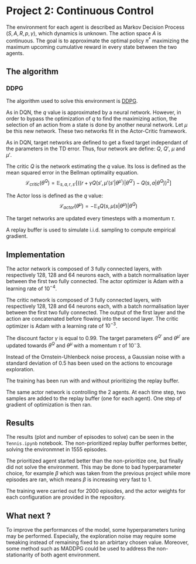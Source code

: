 # Project 2: Continuous Control

The environment for each agent is described as Markov Decision Process $(S, A, R, p, \gamma)$, which dynamics is unknown.
The action space $A$ is continuous.
The goal is to approximate the optimal policy $\pi^*$ maximizing the maximum upcoming cumulative reward in every state between the two agents.

## The algorithm

### DDPG

The algorithm used to solve this environment is [DDPG](https://arxiv.org/abs/1509.02971). 

As in DQN, the $q$ value is approximated by a neural network.
However, in order to bypass the optimization of $q$ to find the maximizing action, the selection of an action from a state is done by another neural network.
Let $\mu$ be this new network.
These two networks fit in the Actor-Critic framework.

As in DQN, target networks are defined to get a fixed target independant of the parameters in the TD error.
Thus, four network are define: $Q$, $Q'$, $\mu$ and $\mu'$.

The critic $Q$ is the network estimating the $q$ value.
Its loss is defined as the mean squared error in the Bellman optimality equation.
$$
\mathcal{L}_{critic}(\theta^Q) = \mathbb{E}_{s, a, r, s'} \big[((r + \gamma Q(s', \mu'(s'| \theta^{\mu'})| \theta^{Q'}) - Q(s, a| \theta^Q))^2\big]
$$

The Actor loss is defined as the $q$ value:
$$
\mathcal{L}_{actor}(\theta^{\mu}) = - \mathbb{E}_{s} Q(s, \mu(s | \theta^\mu) | \theta^Q)
$$

The target networks are updated every timesteps with a momentum $\tau$.

A replay buffer is used to simulate i.i.d. sampling to compute empirical gradient.

## Implementation

The actor network is composed of 3 fully connected layers, with respectively 128, 128 and 64 neurons each, with a batch normalisation layer between the first two fully connected.
The actor optimizer is Adam with a learning rate of $10^{-4}$.

The critic network is composed of 3 fully connected layers, with respectively 128, 128 and 64 neurons each, with a batch normalisation layer between the first two fully connected.
The output of the first layer and the action are concatenated before flowing into the second layer.
The critic optimizer is Adam with a learning rate of $10^{-3}$.

The discount factor $\gamma$ is equal to $0.99$. 
The target parameters $\theta^{Q'}$ and $\theta^{\mu'}$ are updated towards $\theta^Q$ and $\theta^\mu$ with a momentum $\tau$ of $10^-3$.

Instead of the Ornstein-Uhlenbeck noise process, a Gaussian noise with a standard deviation of 0.5 has been used on the actions to encourage exploration.

The training has been run with and without prioritizing the replay buffer.

The same actor network is controlling the 2 agents.
At each time step, two samples are added to the replay buffer (one for each agent).
One step of gradient of optimization is then ran.

## Results

The results (plot and number of episodes to solve) can be seen in the `Tennis.ipynb` notebook.
The non-prioritized replay buffer performes better, solving the environmnet in 1555 episodes.

The prioritized agent started better than the non-prioritize one, but finally did not solve the environment.
This may be done to bad hyperparameter choice, for example $\beta$ which was taken from the previous project while more episodes are ran, which means $\beta$ is increasing very fast to 1.

The training were carried out for 2000 episodes, and the actor weights for each configuration are provided in the repository.

## What next ?
To improve the performances of the model, some hyperparameters tuning may be performed.
Especially, the exploration noise may require some tweaking instead of remaining fixed to an arbirtary chosen value.
Moreover, some method such as MADDPG could be used to address the non-stationarity of both agent environment.
